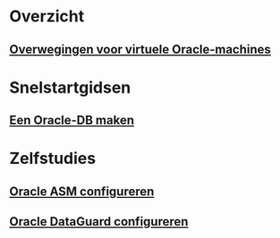 # Overzicht
## [Overwegingen voor virtuele Oracle-machines](oracle-considerations.md)
# Snelstartgidsen
## [Een Oracle-DB maken](oracle-database-quick-create.md) 
# Zelfstudies
## [Oracle ASM configureren](asm-configuration.md)
## [Oracle DataGuard configureren](configuring-oracle-dataguard.md)
